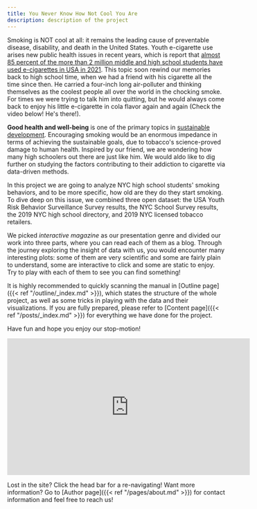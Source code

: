 ```yaml
---
title: You Never Know How Not Cool You Are
description: description of the project
---
```


Smoking is NOT cool at all: it remains the leading cause of preventable disease, disability, and death in the United States. Youth e-cigarette use arises new public health issues in recent years, which is report that [almost 85 percent of the more than 2 million middle and high school students have used e-cigarettes in USA in 2021](https://www.fda.gov/news-events/press-announcements/youth-e-cigarette-use-remains-serious-public-health-concern-amid-covid-19-pandemic). This topic soon rewind our memories back to high school time, when we had a friend with his cigarette all the time since then. He carried a four-inch long air-polluter and thinking themselves as the coolest people all over the world in the chocking smoke. For times we were trying to talk him into quitting, but he would always come back to enjoy his little e-cigarette in cola flavor again and again (Check the video below! He's there!). 

**Good health and well-being** is one of the primary topics in [sustainable development](https://sdg-tracker.org/). Encouraging smoking would be an enormous impedance in terms of achieving the sustainable goals, due to tobacco's science-proved damage to human health. Inspired by our friend, we are wondering how many high schoolers out there are just like him. We would aldo like to dig further on studying the factors contributing to their addiction to cigarette via data-driven methods.

In this project we are going to analyze NYC high school students' smoking behaviors, and to be more specific, how old are they do they start smoking. To dive deep on this issue, we combined three open dataset: the USA Youth Risk Behavior Surveillance Survey results, the NYC School Survey results, the 2019 NYC high school directory, and 2019 NYC licensed tobacco retailers.

We picked *interactive magazine* as our presentation genre and divided our work into three parts, where you can read each of them as a blog. Through the journey exploring the insight of data with us, you would encounter many interesting plots: some of them are very scientific and some are fairly plain to understand, some are interactive to click and some are static to enjoy. Try to play with each of them to see you can find something!

It is highly recommended to quickly scanning the manual in [Outline page]({{< ref "/outline/_index.md" >}}), which states the structure of the whole project, as well as some tricks in playing with the data and their visualizations. If you are fully prepared, please refer to [Content page]({{< ref "/posts/_index.md" >}}) for everything we have done for the project.

Have fun and hope you enjoy our stop-motion!

<left>
    <iframe width="560" 
        height="315" 
        src="https://www.youtube.com/embed/KuAUZQYFYJk" 
        title="YouTube video player" 
        frameborder="0" 
        allow="accelerometer; autoplay; clipboard-write; encrypted-media; gyroscope; picture-in-picture" 
        allowfullscreen>
    </iframe>
</left>

Lost in the site? Click the head bar for a re-navigating! Want more information? Go to [Author page]({{< ref "/pages/about.md" >}}) for contact information and feel free to reach us!